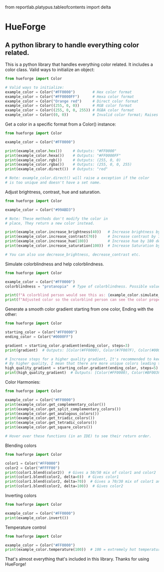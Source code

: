 from reportlab.platypus.tableofcontents import delta

# HueForge
## A python library to handle everything color related.

This is a python library that handles everything color related. It includes a color class. 
Valid ways to initialize an object:

```python
from hueforge import Color

# Valid ways to initialize:
example_color = Color("#FF0000")        # Hex color format                       
example_color = Color("#FF0000FF")      # Hexa color format                      
example_color = Color("Orange red")     # Direct color format                    
example_color = Color((255, 0, 0))      # RGB color format                       
example_color = Color((255, 0, 0, 255)) # RGBA color format                      
example_color = Color((0, 0))           # Invalid color format; Raises exception 
```

Get a color in a specific format from a Color() instance:
```python
from hueforge import Color

example_color = Color("#FF0000")

print(example_color.hex())     # Outputs: "#FF0000"
print(example_color.hexa())    # Outputs: "#FF0000FF"
print(example_color.rgb())     # Outputs: (255, 0, 0)
print(example_color.rgba())    # Outputs: (255, 0, 0, 255)
print(example_color.direct())  # Outputs: "red"

# Note: example_color.direct() will raise a exception if the color
# is too unique and doesn't have a set name.
```

Adjust brightness, contrast, hue and saturation.
```python
from hueforge import Color

example_color = Color("#99ABD3")

# Note: These methods don't modify the color in 
# place, They return a new color instead.

print(example_color.increase_brightness(40))   # Increase brightness by 40%
print(example_color.increase_contrast(70))     # Increase contrast by 70%
print(example_color.increase_hue(180))         # Increase hue by 180 degrees (0 - 360)
print(example_color.increase_saturation(100))  # Increase Saturation by 100%

# You can also use decrease_brightness, decrease_contrast etc.
```

Simulate colorblindness and help colorblindness.
```python
from hueforge import Color

example_color = Color("#FF0000")
colorblindness = "protanopia"  # Type of colorblindness. Possible values: deuteranopia, deuteranomaly, protanopia, protanomaly, tritanopia, tritanomaly, all, d, t, p, d1, t1, p1, d2, t2, p2, a (all)

print(f"A colorblind person would see this as: {example_color.simulate_colorblindness(colorblindness)}")
print(f"Adjusted color so the colorblind person can see the color properly: {example_color.help_colorblindness(colorblindness)}")
```

Generate a smooth color gradient starting from one color, Ending with the other:
```python
from hueforge import Color

starting_color = Color("#FF0000")
ending_color = Color("#0000FF")

gradient = starting_color.gradient(ending_color, steps=3)
print(gradient)  # Outputs: [Color(#FF0000), Color(#7F007F), Color(#0000FF)]

# Increase steps for a higher quality gradient, It's recommended to keep it under 255.
# By higher quality, I mean that there are more unique colors leading to a smoother gradient. For example, a 2 step gradient would just be [starting_color, end_color]. Such a gradient is useless because of the low quality. 
high_quality_gradient = starting_color.gradient(ending_color, steps=5)
print(high_quality_gradient)  # Outputs: [Color(#FF0000), Color(#BF003F), Color(#7F007F), Color(#3F00BF), Color(#0000FF)]
```

Color Harmonies:
```python
from hueforge import Color

example_color = Color("#FF0000")
print(example_color.get_complementary_color())
print(example_color.get_split_complementary_colors())
print(example_color.get_analogous_colors())
print(example_color.get_triadic_colors())
print(example_color.get_tetradic_colors())
print(example_color.get_square_colors())

# Hover over these functions (in an IDE) to see their return order.
```

Blending colors
```python
from hueforge import Color

color1 = Color("#FF0000")
color2 = Color("#FFFF00")
print(color1.blend(color2))  # Gives a 50/50 mix of color1 and color2
print(color1.blend(color2, delta=0))  # Gives color1
print(color1.blend(color2, delta=70))  # Gives a 70/30 mix of color1 and color2
print(color1.blend(color2, delta=100))  # Gives color2
```

Inverting colors
```python
from hueforge import Color

example_color = Color("#FF0000")
print(example_color.invert())
```

Temperature control
```python
from hueforge import Color

example_color = Color("#FF0000")
print(example_color.temperature(100))  # 100 = extremely hot temperature, 0 = extremely cold temperature
```

That's almost everything that's included in this library. Thanks for using HueForge!
